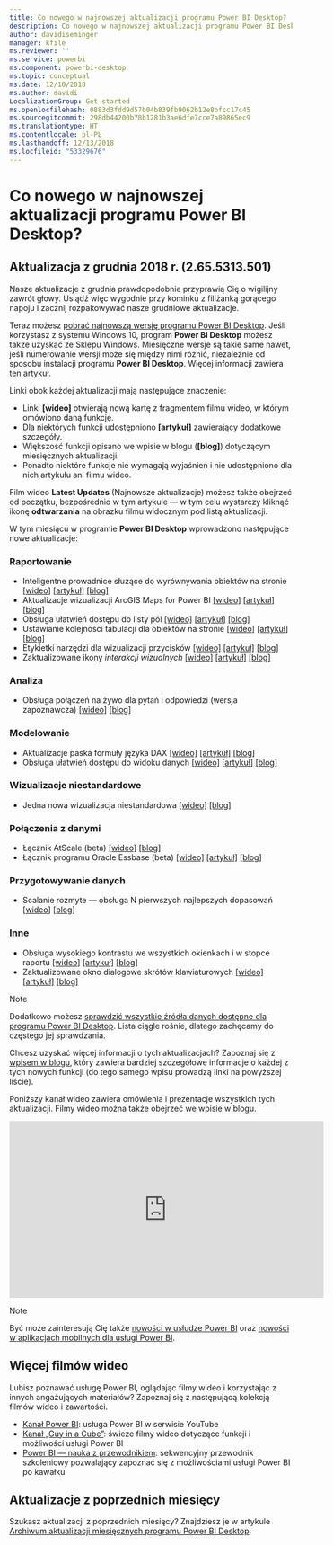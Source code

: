 ```yaml
---
title: Co nowego w najnowszej aktualizacji programu Power BI Desktop?
description: Co nowego w najnowszej aktualizacji programu Power BI Desktop?
author: davidiseminger
manager: kfile
ms.reviewer: ''
ms.service: powerbi
ms.component: powerbi-desktop
ms.topic: conceptual
ms.date: 12/10/2018
ms.author: davidi
LocalizationGroup: Get started
ms.openlocfilehash: 0883d3fdd9d57b04b839fb9062b12e8bfcc17c45
ms.sourcegitcommit: 298db44200b78b1281b3ae6dfe7cce7a89865ec9
ms.translationtype: HT
ms.contentlocale: pl-PL
ms.lasthandoff: 12/13/2018
ms.locfileid: "53329676"
---
```

# <a name="whats-new-in-the-latest-power-bi-desktop-update"></a>Co nowego w najnowszej aktualizacji programu Power BI Desktop? 

## <a name="december-2018-update-2655313501"></a>Aktualizacja z grudnia 2018 r. (2.65.5313.501)

Nasze aktualizacje z grudnia prawdopodobnie przyprawią Cię o wigilijny zawrót głowy. Usiądź więc wygodnie przy kominku z filiżanką gorącego napoju i zacznij rozpakowywać nasze grudniowe aktualizacje. 

Teraz możesz [pobrać najnowszą wersję programu Power BI Desktop](https://powerbi.microsoft.com/desktop). Jeśli korzystasz z systemu Windows 10, program **Power BI Desktop** możesz także uzyskać ze Sklepu Windows. Miesięczne wersje są takie same nawet, jeśli numerowanie wersji może się między nimi różnić, niezależnie od sposobu instalacji programu **Power BI Desktop**. Więcej informacji zawiera [ten artykuł](desktop-get-the-desktop.md). 

Linki obok każdej aktualizacji mają następujące znaczenie:

* Linki **[wideo]** otwierają nową kartę z fragmentem filmu wideo, w którym omówiono daną funkcję.
* Dla niektórych funkcji udostępniono **[artykuł]** zawierający dodatkowe szczegóły.
* Większość funkcji opisano we wpisie w blogu (**[blog]**) dotyczącym miesięcznych aktualizacji.
* Ponadto niektóre funkcje nie wymagają wyjaśnień i nie udostępniono dla nich artykułu ani filmu wideo.

Film wideo **Latest Updates** (Najnowsze aktualizacje) możesz także obejrzeć od początku, bezpośrednio w tym artykule — w tym celu wystarczy kliknąć ikonę **odtwarzania** na obrazku filmu widocznym pod listą aktualizacji.

W tym miesiącu w programie **Power BI Desktop** wprowadzono następujące nowe aktualizacje:

### <a name="reporting"></a>Raportowanie

* Inteligentne prowadnice służące do wyrównywania obiektów na stronie [[wideo]](https://youtu.be/AHNlkjRFdYI?t=11) [[artykuł]](power-bi-reports-filters-and-highlighting.md) [[blog]](https://powerbi.microsoft.com/blog/power-bi-desktop-december-2018-feature-summary/#smartGuides) 
* Aktualizacje wizualizacji ArcGIS Maps for Power BI [[wideo]](https://youtu.be/AHNlkjRFdYI?t=84) [[artykuł]](power-bi-visualization-arcgis.md) [[blog]](https://powerbi.microsoft.com/blog/power-bi-desktop-december-2018-feature-summary/#arcGIS) 
* Obsługa ułatwień dostępu do listy pól [[wideo]](https://youtu.be/AHNlkjRFdYI?t=464) [[artykuł]](desktop-report-view.md#copy-and-paste-between-reports) [[blog]](https://powerbi.microsoft.com/blog/power-bi-desktop-december-2018-feature-summary/#fieldList)
* Ustawianie kolejności tabulacji dla obiektów na stronie [[wideo]](https://youtu.be/AHNlkjRFdYI?t=643) [[artykuł]](power-bi-reports-filters-and-highlighting.md) [[blog]](https://powerbi.microsoft.com/blog/power-bi-desktop-december-2018-feature-summary/#tabOrder)
* Etykietki narzędzi dla wizualizacji przycisków [[wideo]](https://youtu.be/AHNlkjRFdYI?t=884) [[artykuł]](desktop-accessibility.md) [[blog]](https://powerbi.microsoft.com/blog/power-bi-desktop-december-2018-feature-summary/#tooltips)
* Zaktualizowane ikony *interakcji wizualnych* [[wideo]](https://youtu.be/AHNlkjRFdYI?t=974) [[artykuł]](desktop-accessibility.md) [[blog]](https://powerbi.microsoft.com/blog/power-bi-desktop-december-2018-feature-summary/#icons)



### <a name="analytics"></a>Analiza

* Obsługa połączeń na żywo dla pytań i odpowiedzi (wersja zapoznawcza) [[wideo]](https://youtu.be/AHNlkjRFdYI?t=1037) [[blog]](https://powerbi.microsoft.com/blog/power-bi-desktop-december-2018-feature-summary/#liveConnectQA) 


### <a name="modeling"></a>Modelowanie

* Aktualizacje paska formuły języka DAX [[wideo]](https://youtu.be/AHNlkjRFdYI?t=1132) [[artykuł]](desktop-modeling-view.md) [[blog]](https://powerbi.microsoft.com/blog/power-bi-desktop-december-2018-feature-summary/#daxFormulaBar) 
* Obsługa ułatwień dostępu do widoku danych [[wideo]](https://youtu.be/AHNlkjRFdYI?t=1253) [[artykuł]](desktop-composite-models.md) [[blog]](https://powerbi.microsoft.com/blog/power-bi-desktop-december-2018-feature-summary/#dataView) 


### <a name="custom-visuals"></a>Wizualizacje niestandardowe

* Jedna nowa wizualizacja niestandardowa [[wideo]](https://youtu.be/AHNlkjRFdYI?t=1370) [[blog]](https://powerbi.microsoft.com/blog/power-bi-desktop-december-2018-feature-summary/#customVisuals) 

### <a name="data-connectivity"></a>Połączenia z danymi

* Łącznik AtScale (beta) [[wideo]](https://youtu.be/AHNlkjRFdYI?t=1449) [[blog]](https://powerbi.microsoft.com/blog/power-bi-desktop-december-2018-feature-summary/#atScale) 
* Łącznik programu Oracle Essbase (beta) [[wideo]](https://youtu.be/AHNlkjRFdYI?t=1449) [[artykuł]](desktop-connect-pdf.md) [[blog]](https://powerbi.microsoft.com/blog/power-bi-desktop-december-2018-feature-summary/#essbase) 


### <a name="data-preparation"></a>Przygotowywanie danych

* Scalanie rozmyte — obsługa N pierwszych najlepszych dopasowań [[wideo]](https://youtu.be/AHNlkjRFdYI?t=1480) [[blog]](https://powerbi.microsoft.com/blog/power-bi-desktop-december-2018-feature-summary/#fuzzyMerge) 


### <a name="other"></a>Inne
* Obsługa wysokiego kontrastu we wszystkich okienkach i w stopce raportu [[wideo]](https://youtu.be/AHNlkjRFdYI?t=1631) [[artykuł]](desktop-connect-pdf.md) [[blog]](https://powerbi.microsoft.com/blog/power-bi-desktop-december-2018-feature-summary/#highContrast) 
* Zaktualizowane okno dialogowe skrótów klawiaturowych [[wideo]](https://youtu.be/AHNlkjRFdYI?t=1654) [[artykuł]](desktop-accessibility.md) [[blog]](https://powerbi.microsoft.com/blog/power-bi-desktop-december-2018-feature-summary/#keyboardShortcuts) 



> [!NOTE]
> Dodatkowo możesz [sprawdzić wszystkie źródła danych dostępne dla programu Power BI Desktop](desktop-data-sources.md). Lista ciągle rośnie, dlatego zachęcamy do częstego jej sprawdzania.

Chcesz uzyskać więcej informacji o tych aktualizacjach? Zapoznaj się z [wpisem w blogu](https://powerbi.microsoft.com/blog/power-bi-desktop-december-2018-feature-summary), który zawiera bardziej szczegółowe informacje o każdej z tych nowych funkcji (do tego samego wpisu prowadzą linki na powyższej liście).


Poniższy kanał wideo zawiera omówienia i prezentacje wszystkich tych aktualizacji. Filmy wideo można także obejrzeć we wpisie w blogu.

<iframe width="560" height="315" src="https://www.youtube.com/embed/AHNlkjRFdYI" frameborder="0" allow="accelerometer; autoplay; encrypted-media; gyroscope; picture-in-picture" allowfullscreen></iframe>

> [!NOTE]
> Być może zainteresują Cię także [nowości w usłudze Power BI](service-whats-new.md) oraz [nowości w aplikacjach mobilnych dla usługi Power BI](consumer/mobile/mobile-whats-new-in-the-mobile-apps.md).

## <a name="more-videos"></a>Więcej filmów wideo

Lubisz poznawać usługę Power BI, oglądając filmy wideo i korzystając z innych angażujących materiałów? Zapoznaj się z następującą kolekcją filmów wideo i zawartości.

-   [Kanał Power BI](https://www.youtube.com/user/mspowerbi): usługa Power BI w serwisie YouTube
-   [Kanał „Guy in a Cube”](https://www.youtube.com/channel/UCFp1vaKzpfvoGai0vE5VJ0w): świeże filmy wideo dotyczące funkcji i możliwości usługi Power BI
-   [Power BI — nauka z przewodnikiem](https://powerbi.microsoft.com/guided-learning/): sekwencyjny przewodnik szkoleniowy pozwalający zapoznać się z możliwościami usługi Power BI po kawałku

## <a name="previous-months-updates"></a>Aktualizacje z poprzednich miesięcy

Szukasz aktualizacji z poprzednich miesięcy? Znajdziesz je w artykule [Archiwum aktualizacji miesięcznych programu Power BI Desktop](desktop-latest-update-archive.md).
